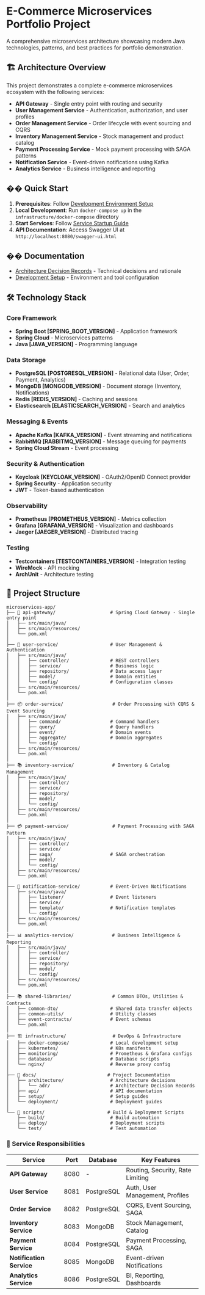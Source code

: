 # E-Commerce Microservices Portfolio Project

A comprehensive microservices architecture showcasing modern Java technologies, patterns, and best practices for portfolio demonstration.

## 🏗️ Architecture Overview

This project demonstrates a complete e-commerce microservices ecosystem with the following services:

- **API Gateway** - Single entry point with routing and security
- **User Management Service** - Authentication, authorization, and user profiles
- **Order Management Service** - Order lifecycle with event sourcing and CQRS
- **Inventory Management Service** - Stock management and product catalog
- **Payment Processing Service** - Mock payment processing with SAGA patterns
- **Notification Service** - Event-driven notifications using Kafka
- **Analytics Service** - Business intelligence and reporting

## �� Quick Start

1. **Prerequisites**: Follow [Development Environment Setup](./docs/setup/development-environment.md)
2. **Local Development**: Run `docker-compose up` in the `infrastructure/docker-compose` directory
3. **Start Services**: Follow [Service Startup Guide](./docs/setup/service-startup.md)
4. **API Documentation**: Access Swagger UI at `http://localhost:8080/swagger-ui.html`

## �� Documentation

- [Architecture Decision Records](./docs/architecture/adr/) - Technical decisions and rationale
- [Development Setup](./docs/setup/) - Environment and tool configuration

## 🛠️ Technology Stack

### Core Framework
- **Spring Boot [SPRING_BOOT_VERSION]** - Application framework
- **Spring Cloud** - Microservices patterns
- **Java [JAVA_VERSION]** - Programming language

### Data Storage
- **PostgreSQL [POSTGRESQL_VERSION]** - Relational data (User, Order, Payment, Analytics)
- **MongoDB [MONGODB_VERSION]** - Document storage (Inventory, Notifications)
- **Redis [REDIS_VERSION]** - Caching and sessions
- **Elasticsearch [ELASTICSEARCH_VERSION]** - Search and analytics

### Messaging & Events
- **Apache Kafka [KAFKA_VERSION]** - Event streaming and notifications
- **RabbitMQ [RABBITMQ_VERSION]** - Message queuing for payments
- **Spring Cloud Stream** - Event processing

### Security & Authentication
- **Keycloak [KEYCLOAK_VERSION]** - OAuth2/OpenID Connect provider
- **Spring Security** - Application security
- **JWT** - Token-based authentication

### Observability
- **Prometheus [PROMETHEUS_VERSION]** - Metrics collection
- **Grafana [GRAFANA_VERSION]** - Visualization and dashboards
- **Jaeger [JAEGER_VERSION]** - Distributed tracing

### Testing
- **Testcontainers [TESTCONTAINERS_VERSION]** - Integration testing
- **WireMock** - API mocking
- **ArchUnit** - Architecture testing

## 📁 Project Structure

```
microservices-app/
├── 🚪 api-gateway/                    # Spring Cloud Gateway - Single entry point
│   ├── src/main/java/
│   ├── src/main/resources/
│   └── pom.xml
│
├── 👤 user-service/                   # User Management & Authentication
│   ├── src/main/java/
│   │   ├── controller/               # REST controllers
│   │   ├── service/                  # Business logic
│   │   ├── repository/               # Data access layer
│   │   ├── model/                    # Domain entities
│   │   └── config/                   # Configuration classes
│   ├── src/main/resources/
│   └── pom.xml
│
├── 📦 order-service/                  # Order Processing with CQRS & Event Sourcing
│   ├── src/main/java/
│   │   ├── command/                  # Command handlers
│   │   ├── query/                    # Query handlers
│   │   ├── event/                    # Domain events
│   │   ├── aggregate/                # Domain aggregates
│   │   └── config/
│   ├── src/main/resources/
│   └── pom.xml
│
├── 📚 inventory-service/              # Inventory & Catalog Management
│   ├── src/main/java/
│   │   ├── controller/
│   │   ├── service/
│   │   ├── repository/
│   │   ├── model/
│   │   └── config/
│   ├── src/main/resources/
│   └── pom.xml
│
├── 💳 payment-service/                # Payment Processing with SAGA Pattern
│   ├── src/main/java/
│   │   ├── controller/
│   │   ├── service/
│   │   ├── saga/                     # SAGA orchestration
│   │   ├── model/
│   │   └── config/
│   ├── src/main/resources/
│   └── pom.xml
│
├── 🔔 notification-service/           # Event-Driven Notifications
│   ├── src/main/java/
│   │   ├── listener/                 # Event listeners
│   │   ├── service/
│   │   ├── template/                 # Notification templates
│   │   └── config/
│   ├── src/main/resources/
│   └── pom.xml
│
├── 📊 analytics-service/              # Business Intelligence & Reporting
│   ├── src/main/java/
│   │   ├── controller/
│   │   ├── service/
│   │   ├── repository/
│   │   ├── model/
│   │   └── config/
│   ├── src/main/resources/
│   └── pom.xml
│
├── 📚 shared-libraries/               # Common DTOs, Utilities & Contracts
│   ├── common-dto/                   # Shared data transfer objects
│   ├── common-utils/                 # Utility classes
│   ├── event-contracts/              # Event schemas
│   └── pom.xml
│
├── 🏗️ infrastructure/                 # DevOps & Infrastructure
│   ├── docker-compose/               # Local development setup
│   ├── kubernetes/                   # K8s manifests
│   ├── monitoring/                   # Prometheus & Grafana configs
│   ├── database/                     # Database scripts
│   └── nginx/                        # Reverse proxy config
│
├── 📖 docs/                          # Project Documentation
│   ├── architecture/                 # Architecture decisions
│   │   └── adr/                      # Architecture Decision Records
│   ├── api/                          # API documentation
│   ├── setup/                        # Setup guides
│   └── deployment/                   # Deployment guides
│
└── 🔧 scripts/                       # Build & Deployment Scripts
    ├── build/                        # Build automation
    ├── deploy/                       # Deployment scripts
    └── test/                         # Test automation
```

### 🎯 Service Responsibilities

| Service | Port | Database | Key Features |
|---------|------|----------|--------------|
| **API Gateway** | 8080 | - | Routing, Security, Rate Limiting |
| **User Service** | 8081 | PostgreSQL | Auth, User Management, Profiles |
| **Order Service** | 8082 | PostgreSQL | CQRS, Event Sourcing, SAGA |
| **Inventory Service** | 8083 | MongoDB | Stock Management, Catalog |
| **Payment Service** | 8084 | PostgreSQL | Payment Processing, SAGA |
| **Notification Service** | 8085 | MongoDB | Event-driven Notifications |
| **Analytics Service** | 8086 | PostgreSQL | BI, Reporting, Dashboards |
